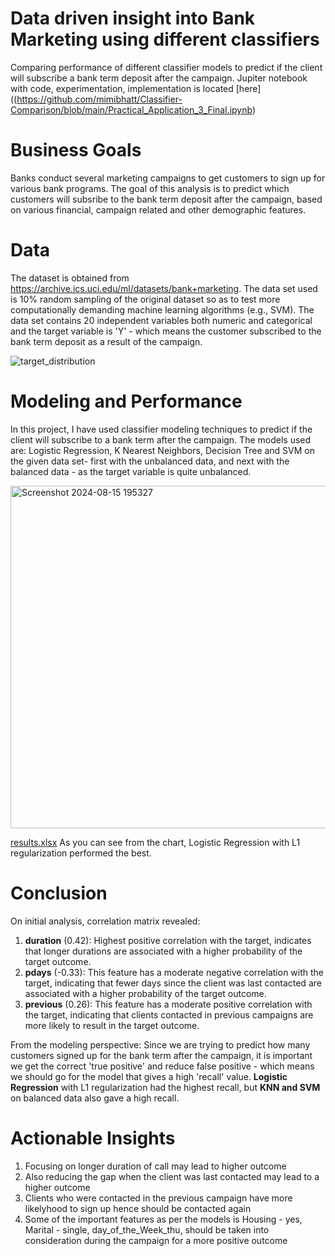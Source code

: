 # Data driven insight into Bank Marketing using different classifiers
Comparing performance of different classifier models to predict if the client will subscribe a bank term deposit after the campaign.
Jupiter notebook with code, experimentation, implementation is located [here]((https://github.com/mimibhatt/Classifier-Comparison/blob/main/Practical_Application_3_Final.ipynb)

# Business Goals
Banks conduct several marketing campaigns to get customers to sign up for various bank programs. The goal of this analysis is to predict which customers will subsribe to the bank term deposit after the campaign, based on various financial, campaign related and other demographic features.

# Data
The dataset is obtained from https://archive.ics.uci.edu/ml/datasets/bank+marketing. The data set used is 10% random sampling of the original dataset so as to test more computationally demanding machine learning algorithms (e.g., SVM). The data set contains 20 independent variables both numeric and categorical and the target variable is 'Y' - which means the customer subscribed to the bank term deposit as a result of the campaign.

![target_distribution](https://github.com/user-attachments/assets/1baada92-13e0-4f18-a3cd-54b82c54277d)

# Modeling and Performance
In this project, I have used classifier modeling techniques to predict if the client will subscribe to a bank term after the campaign. The models used are:  Logistic Regression, K Nearest Neighbors, Decision Tree and SVM on the given data set- first with the unbalanced data, and next with the balanced data - as the target variable is quite unbalanced.

<img width="548" alt="Screenshot 2024-08-15 195327" src="https://github.com/user-attachments/assets/4133701b-f94b-4d21-8df1-1a6b032772ae">

[results.xlsx](https://github.com/user-attachments/files/16632361/results.xlsx)
As you can see from the chart, Logistic Regression with L1 regularization performed the best.

# Conclusion
On initial analysis, correlation matrix revealed:
1. **duration** (0.42): Highest positive correlation with the target, indicates that longer durations are associated with a higher probability of the target outcome.
2. **pdays** (-0.33): This feature has a moderate negative correlation with the target, indicating that fewer days since the client was last contacted are associated with a higher probability of the target outcome.
3. **previous** (0.26): This feature has a moderate positive correlation with the target, indicating that clients contacted in previous campaigns are more likely to result in the target outcome.

From the modeling perspective:
Since we are trying to predict how many customers signed up for the bank term after the campaign, it is important we get the correct 'true positive' and reduce false positive - which means we should go for the model that gives a high 'recall' value. **Logistic Regression** with L1 regularization had the highest recall, but **KNN and SVM** on balanced data also gave a high recall.

# Actionable Insights
1. Focusing on longer duration of call may lead to higher outcome
2. Also reducing the gap when the client was last contacted may lead to a higher outcome
3. Clients who were contacted in the previous campaign have more likelyhood to sign up hence should be contacted again
4. Some of the important features as per the models is Housing - yes, Marital - single, day_of_the_Week_thu, should be taken into consideration during the campaign for a more positive outcome

